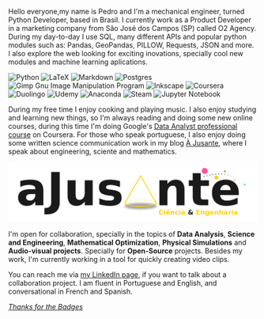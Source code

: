 Hello everyone,my name is Pedro and I'm a mechanical engineer, turned Python Developer, based in Brasil. I currently work as a Product Developer in a marketing company from São José dos Campos (SP) called O2 Agency. During my day-to-day I use SQL, many different APIs and popular python modules such as: Pandas, GeoPandas, PILLOW, Requests, JSON and more. I also explore the web looking for exciting inovations, specially cool new modules and machine learning aplications.

![Python](https://img.shields.io/badge/python-3670A0?style=for-the-badge&logo=python&logoColor=ffdd54)
![LaTeX](https://img.shields.io/badge/latex-%23008080.svg?style=for-the-badge&logo=latex&logoColor=white)
![Markdown](https://img.shields.io/badge/markdown-%23000000.svg?style=for-the-badge&logo=markdown&logoColor=white)
![Postgres](https://img.shields.io/badge/postgres-%23316192.svg?style=for-the-badge&logo=postgresql&logoColor=white)
![Gimp Gnu Image Manipulation Program](https://img.shields.io/badge/Gimp-657D8B?style=for-the-badge&logo=gimp&logoColor=FFFFFF)
![Inkscape](https://img.shields.io/badge/Inkscape-e0e0e0?style=for-the-badge&logo=inkscape&logoColor=080A13)
![Coursera](https://img.shields.io/badge/Coursera-%230056D2.svg?style=for-the-badge&logo=Coursera&logoColor=white)
![Duolingo](https://img.shields.io/badge/Duolingo-%234DC730.svg?style=for-the-badge&logo=Duolingo&logoColor=white)
![Udemy](https://img.shields.io/badge/Udemy-A435F0?style=for-the-badge&logo=Udemy&logoColor=white)
![Anaconda](https://img.shields.io/badge/Anaconda-%2344A833.svg?style=for-the-badge&logo=anaconda&logoColor=white)
![Steam](https://img.shields.io/badge/steam-%23000000.svg?style=for-the-badge&logo=steam&logoColor=white)
![Jupyter Notebook](https://img.shields.io/badge/jupyter-%23FA0F00.svg?style=for-the-badge&logo=jupyter&logoColor=white)


During my free time I enjoy cooking and playing music. I also enjoy studying and learning new things, so I'm always reading and doing some new online courses, during this time I'm doing Google's [Data Analyst professional course](https://www.coursera.org/professional-certificates/google-data-analytics) on Coursera. For those who speak portuguese, I also enjoy doing some written science communication work in my blog [À Jusante](https://ajusanteciencia.wordpress.com/), where I speak about engineering, sciente and mathematics.

![A Jusante](https://github.com/Pfalcao97/Pfalcao97/blob/main/ajusante.png)

I'm open for collaboration, specially in the topics of **Data Analysis**, **Science and Engineering**, **Mathematical Optimization**, **Physical Simulations** and **Audio-visual projects**. Specially for **Open-Source** projects. Besides my work, I'm currently working in a tool for quickly creating video clips.

You can reach me via [my LinkedIn page](https://www.linkedin.com/in/pfalcao97/), if you want to talk about a collaboration project. I am fluent in Portuguese and English, and conversational in French and Spanish.

*[Thanks for the Badges](https://github.com/Ileriayo/markdown-badges)*
